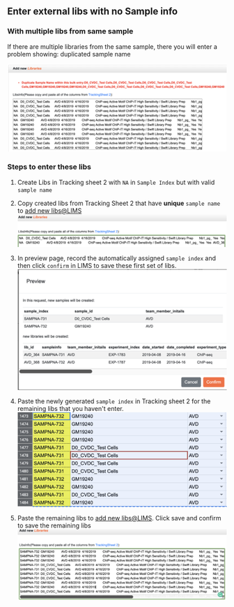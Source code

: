 ## Enter external libs with no Sample info

### With multiple libs from same sample

If there are multiple libraries from the same sample, there you will enter a problem showing: duplicated sample name

![duplicated sample name problem](enter_libs_with_sample_img0.png)

### Steps to enter these libs

1. Create Libs in Tracking sheet 2 with `NA` in `Sample Index` but with valid `sample name`

2. Copy created libs from Tracking Sheet 2 that have **unique** `sample name` to [add new libs@LIMS](http://epigenomics.sdsc.edu:8000/metadata/libraries/adds/) 
![Select libs with unique sample name.](enter_libs_with_sample_img1.png)

3. In preview page, record the automatically assigned `sample index` and then click `confirm` in LIMS to save these first set of libs. 
![Copy newly generated sample index in Preview](enter_libs_with_sample_img2.png)

4. Paste the newly generated `sample index` in Tracking sheet 2 for the remaining libs that you haven't enter.
![Paste the assigned sample index in tracking sheet 2 for the remaining libs](enter_libs_with_sample_img3.png)

5. Paste the remaining libs to [add new libs@LIMS](http://epigenomics.sdsc.edu:8000/metadata/libraries/adds/).  Click save and confirm to save the remaining libs 
![Paste the remaining libs to lims to save them.](enter_libs_with_sample_img4.png)
